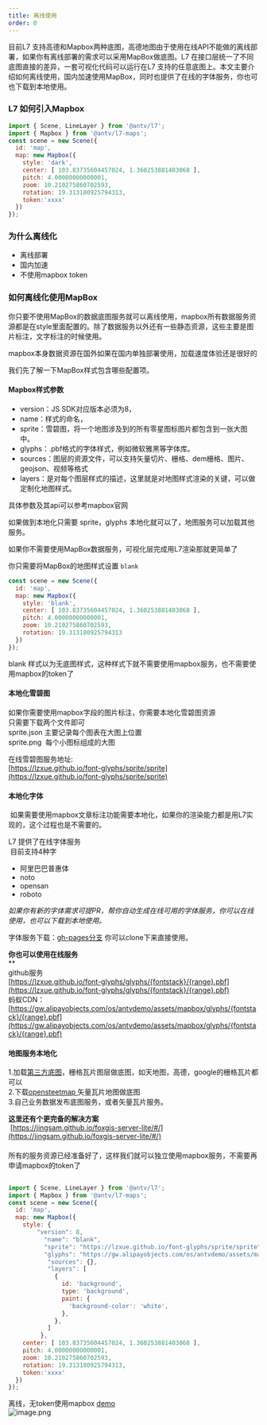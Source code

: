 ```yaml
---
title: 离线使用
order: 0
---
```


目前L7 支持高德和Mapbox两种底图，高德地图由于使用在线API不能做的离线部署，如果你有离线部署的需求可以采用MapBox做底图。L7 在接口层统一了不同底图直接的差异，一套可视化代码可以运行在L7 支持的任意底图上。本文主要介绍如何离线使用，国内加速使用MapBox，同时也提供了在线的字体服务，你也可也下载到本地使用。

### L7 如何引入Mapbox

```javascript
import { Scene, LineLayer } from '@antv/l7';
import { Mapbox } from '@antv/l7-maps';
const scene = new Scene({
  id: 'map',
  map: new Mapbox({
    style: 'dark',
    center: [ 103.83735604457024, 1.360253881403068 ],
    pitch: 4.00000000000001,
    zoom: 10.210275860702593,
    rotation: 19.313180925794313,
    token:'xxxx'
  })
});

```


### 为什么离线化

- 离线部署
- 国内加速
- 不使用mapbox token

### 如何离线化使用MapBox
你只要不使用MapBox的数据底图服务就可以离线使用，mapbox所有数据服务资源都是在style里面配置的。除了数据服务以外还有一些静态资源，这些主要是图片标注，文字标注的时候使用。

mapbox本身数据资源在国外如果在国内单独部署使用，加载速度体验还是很好的

我们先了解一下MapBox样式包含哪些配置项。

#### Mapbox样式参数

- version：JS SDK对应版本必须为8，
- name：样式的命名，
- sprite：雪碧图，将一个地图涉及到的所有零星图标图片都包含到一张大图中。
- glyphs：.pbf格式的字体样式，例如微软雅黑等字体库。
- sources：图层的资源文件，可以支持矢量切片、栅格、dem栅格、图片、geojson、视频等格式
- layers：是对每个图层样式的描述，这里就是对地图样式渲染的关键，可以做定制化地图样式。

具体参数及其api可以参考mapbox官网

如果做到本地化只需要 sprite，glyphs 本地化就可以了，地图服务可以加载其他服务。

如果你不需要使用MapBox数据服务，可视化层完成用L7渲染那就更简单了

你只需要将MapBox的地图样式设置 `blank`

```javascript
const scene = new Scene({
  id: 'map',
  map: new Mapbox({
    style: 'blank',
    center: [ 103.83735604457024, 1.360253881403068 ],
    pitch: 4.00000000000001,
    zoom: 10.210275860702593,
    rotation: 19.313180925794313
  })
});
```

blank 样式以为无底图样式，这种样式下就不需要使用mapbox服务，也不需要使用mapbox的token了

#### 本地化雪碧图
如果你需要使用mapbox字段的图片标注，你需要本地化雪碧图资源<br />只需要下载两个文件即可<br />sprite.json 主要记录每个图表在大图上位置<br />sprite.png  每个小图标组成的大图

在线雪碧图服务地址:<br />[https://lzxue.github.io/font-glyphs/sprite/sprite](https://lzxue.github.io/font-glyphs/sprite/sprite)


#### 本地化字体
 如果需要使用mapbox文章标注功能需要本地化，如果你的渲染能力都是用L7实现的，这个过程也是不需要的。

L7 提供了在线字体服务<br /> 目前支持4种字

- 阿里巴巴普惠体
- noto
- opensan
- roboto

_如果你有新的字体需求可提PR，帮你自动生成在线可用的字体服务，你可以在线使用，也可以下载到本地使用。_

字体服务下载：[gh-pages分支](https://github.com/lzxue/font-glyphs/tree/gh-pages) 你可以clone下来直接使用。

**你也可以使用在线服务**<br />**<br />github服务<br />[https://lzxue.github.io/font-glyphs/glyphs/{fontstack}/{range}.pbf](https://lzxue.github.io/font-glyphs/glyphs/{fontstack}/{range}.pbf)<br />蚂蚁CDN：<br />[https://gw.alipayobjects.com/os/antvdemo/assets/mapbox/glyphs/{fontstack}/{range}.pbf](https://gw.alipayobjects.com/os/antvdemo/assets/mapbox/glyphs/{fontstack}/{range}.pbf)

#### 地图服务本地化
1.加载[第三方底图](https://github.com/htoooth/Leaflet.ChineseTmsProviders)，栅格瓦片图层做底图，如天地图，高德，google的栅格瓦片都可以<br />2.下载[opensteetmap ](https://openmaptiles.com/downloads/planet/)矢量瓦片地图做底图<br />3.自己业务数据发布底图服务，或者矢量瓦片服务。

**这里还有个更完备的解决方案**<br /> [https://jingsam.github.io/foxgis-server-lite/#/](https://jingsam.github.io/foxgis-server-lite/#/)

#### 
所有的服务资源已经准备好了，这样我们就可以独立使用mapbox服务，不需要再申请mapbox的token了

```javascript
 
import { Scene, LineLayer } from '@antv/l7';
import { Mapbox } from '@antv/l7-maps';
const scene = new Scene({
  id: 'map',
  map: new Mapbox({
    style: {
        "version": 8,
          "name": "blank",
          "sprite": "https://lzxue.github.io/font-glyphs/sprite/sprite",
          "glyphs": "https://gw.alipayobjects.com/os/antvdemo/assets/mapbox/glyphs/{fontstack}/{range}.pbf",
           "sources": {},
           "layers": [
             {
               id: 'background',
               type: 'background',
               paint: {
                 'background-color': 'white',
               },
             },
           ]
         },
    center: [ 103.83735604457024, 1.360253881403068 ],
    pitch: 4.00000000000001,
    zoom: 10.210275860702593,
    rotation: 19.313180925794313,
    token:'xxxx'
  })
});
```

离线，无token使用mapbox [demo](https://codesandbox.io/embed/frosty-architecture-tv6uv?fontsize=14&hidenavigation=1&theme=dark)<br />![image.png](https://cdn.nlark.com/yuque/0/2019/png/104251/1575463410498-0784ce76-743d-4cc4-8d68-964dfd010925.png#align=left&display=inline&height=514&name=image.png&originHeight=514&originWidth=824&size=156914&status=done&style=none&width=824)

